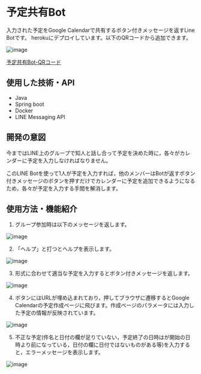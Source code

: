 # 予定共有Bot
入力された予定をGoogle Calendarで共有するボタン付きメッセージを返すLine Botです。
herokuにデプロイしています。以下のQRコードから追加できます。

![image](M.png)

[予定共有Bot-QRコード](https://lin.ee/yJfSjFm)


## 使用した技術・API
- Java
- Spring boot
- Docker
- LINE Messaging API

## 開発の意図
今まではLINE上のグループで知人と話し合って予定を決めた時に，各々がカレンダーに予定を入力しなければなりません。

このLINE Botを使って1人が予定を入力すれば，他のメンバーはBotが返すボタン付きメッセージのボタンを押すだけでカレンダーに予定を追加できるようになるため，各々が予定を入力する手間を解消します。

## 使用方法・機能紹介

1. グループ参加時は以下のメッセージを返します。

![image](join.PNG)

2. 「ヘルプ」と打つとヘルプを表示します。

![image](help.PNG)

3. 形式に合わせて適当な予定を入力するとボタン付きメッセージを返します。

![image](m1.PNG)

4. ボタンにはURLが埋め込まれており，押してブラウザに遷移するとGoogle Calendarの予定作成ページに飛びます。作成ページのパラメータには入力した予定の情報が反映されています。

![image](cal.PNG)

5. 不正な予定(件名と日付の欄が足りていない，予定終了の日時はが開始の日時より前になっている，日付の欄に日付ではないものがある等)を入力すると，エラーメッセージを表示します。

![image](error.PNG)